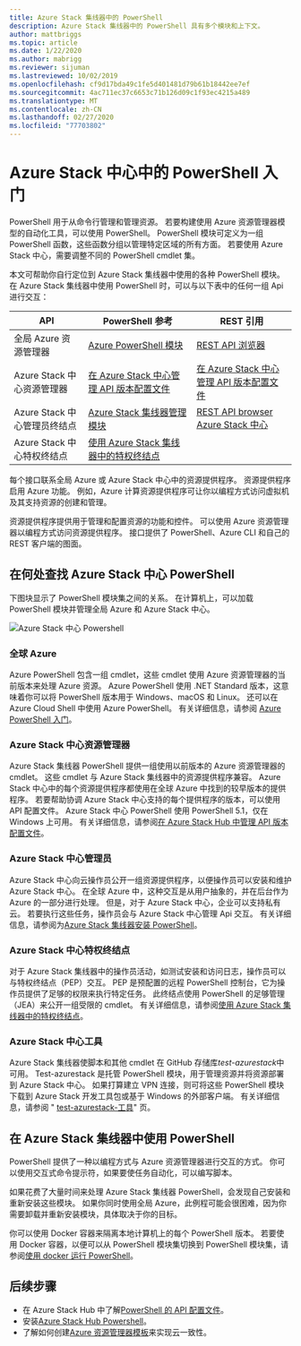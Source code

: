 ```yaml
---
title: Azure Stack 集线器中的 PowerShell
description: Azure Stack 集线器中的 PowerShell 具有多个模块和上下文。
author: mattbriggs
ms.topic: article
ms.date: 1/22/2020
ms.author: mabrigg
ms.reviewer: sijuman
ms.lastreviewed: 10/02/2019
ms.openlocfilehash: cf9d17bda49c1fe5d401481d79b61b18442ee7ef
ms.sourcegitcommit: 4ac711ec37c6653c71b126d09c1f93ec4215a489
ms.translationtype: MT
ms.contentlocale: zh-CN
ms.lasthandoff: 02/27/2020
ms.locfileid: "77703802"
---
```

# <a name="get-started-with-powershell-in-azure-stack-hub"></a>Azure Stack 中心中的 PowerShell 入门

PowerShell 用于从命令行管理和管理资源。 若要构建使用 Azure 资源管理器模型的自动化工具，可以使用 PowerShell。 PowerShell 模块可定义为一组 PowerShell 函数，这些函数分组以管理特定区域的所有方面。 若要使用 Azure Stack 中心，需要调整不同的 PowerShell cmdlet 集。

本文可帮助你自行定位到 Azure Stack 集线器中使用的各种 PowerShell 模块。 在 Azure Stack 集线器中使用 PowerShell 时，可以与以下表中的任何一组 Api 进行交互：

| API | PowerShell 参考 | REST 引用 |
| --- | --- | --- |
| 全局 Azure 资源管理器 | [Azure PowerShell 模块](https://github.com/Azure/azure-powershell/blob/master/documentation/azure-powershell-modules.md) | [REST API 浏览器](https://docs.microsoft.com/rest/api/) |
| Azure Stack 中心资源管理器 | [在 Azure Stack 中心管理 API 版本配置文件](azure-stack-version-profiles.md) | [在 Azure Stack 中心管理 API 版本配置文件](azure-stack-version-profiles.md) |
| Azure Stack 中心管理员终结点 | [Azure Stack 集线器管理模块](https://docs.microsoft.com/powershell/azure/azure-stack/overview) | [REST API browser Azure Stack 中心](https://docs.microsoft.com/rest/api/?term=Azure%20Azure%20Stack%20Admin) |
| Azure Stack 中心特权终结点 | [使用 Azure Stack 集线器中的特权终结点](../operator/azure-stack-privileged-endpoint.md) | |

每个接口联系全局 Azure 或 Azure Stack 中心中的资源提供程序。 资源提供程序启用 Azure 功能。 例如，Azure 计算资源提供程序可让你以编程方式访问虚拟机及其支持资源的创建和管理。

资源提供程序提供用于管理和配置资源的功能和控件。 可以使用 Azure 资源管理器以编程方式访问资源提供程序。 接口提供了 PowerShell、Azure CLI 和自己的 REST 客户端的图面。

## <a name="where-to-find-azure-stack-hub-powershell"></a>在何处查找 Azure Stack 中心 PowerShell

下图块显示了 PowerShell 模块集之间的关系。 在计算机上，可以加载 PowerShell 模块并管理全局 Azure 和 Azure Stack 中心。

![Azure Stack 中心 Powershell](media/azure-stack-powershell-overview/Azure-Stack-PowerShell.png)

### <a name="global-azure"></a>全球 Azure

Azure PowerShell 包含一组 cmdlet，这些 cmdlet 使用 Azure 资源管理器的当前版本来处理 Azure 资源。 Azure PowerShell 使用 .NET Standard 版本，这意味着你可以将 PowerShell 版本用于 Windows、macOS 和 Linux。 还可以在 Azure Cloud Shell 中使用 Azure PowerShell。 有关详细信息，请参阅 [Azure PowerShell 入门](https://docs.microsoft.com/powershell/azure/get-started-azureps)。

### <a name="azure-stack-hub-resource-manager"></a>Azure Stack 中心资源管理器

Azure Stack 集线器 PowerShell 提供一组使用以前版本的 Azure 资源管理器的 cmdlet。 这些 cmdlet 与 Azure Stack 集线器中的资源提供程序兼容。 Azure Stack 中心中的每个资源提供程序都使用在全球 Azure 中找到的较早版本的提供程序。 若要帮助协调 Azure Stack 中心支持的每个提供程序的版本，可以使用 API 配置文件。 Azure Stack 中心 PowerShell 使用 PowerShell 5.1，仅在 Windows 上可用。 有关详细信息，请参阅[在 Azure Stack Hub 中管理 API 版本配置文件](azure-stack-version-profiles.md)。

### <a name="azure-stack-hub-administrator"></a>Azure Stack 中心管理员

Azure Stack 中心向云操作员公开一组资源提供程序，以便操作员可以安装和维护 Azure Stack 中心。 在全球 Azure 中，这种交互是从用户抽象的，并在后台作为 Azure 的一部分进行处理。 但是，对于 Azure Stack 中心，企业可以支持私有云。 若要执行这些任务，操作员会与 Azure Stack 中心管理 Api 交互。 有关详细信息，请参阅为[Azure Stack 集线器安装 PowerShell](../operator/azure-stack-powershell-install.md)。

### <a name="azure-stack-hub-privileged-endpoint"></a>Azure Stack 中心特权终结点

对于 Azure Stack 集线器中的操作员活动，如测试安装和访问日志，操作员可以与特权终结点（PEP）交互。 PEP 是预配置的远程 PowerShell 控制台，它为操作员提供了足够的权限来执行特定任务。 此终结点使用 PowerShell 的足够管理（JEA）来公开一组受限的 cmdlet。 有关详细信息，请参阅[使用 Azure Stack 集线器中的特权终结点](../operator/azure-stack-privileged-endpoint.md)。

### <a name="azure-stack-hub-tools"></a>Azure Stack 中心工具

Azure Stack 集线器使脚本和其他 cmdlet 在 GitHub 存储库*test-azurestack*中可用。 Test-azurestack 是托管 PowerShell 模块，用于管理资源并将资源部署到 Azure Stack 中心。 如果打算建立 VPN 连接，则可将这些 PowerShell 模块下载到 Azure Stack 开发工具包或基于 Windows 的外部客户端。 有关详细信息，请参阅 " [test-azurestack-工具](https://github.com/Azure/AzureStack-Tools)" 页。

## <a name="work-with-powershell-in-azure-stack-hub"></a>在 Azure Stack 集线器中使用 PowerShell

PowerShell 提供了一种以编程方式与 Azure 资源管理器进行交互的方式。 你可以使用交互式命令提示符，如果要使任务自动化，可以编写脚本。

如果花费了大量时间来处理 Azure Stack 集线器 PowerShell，会发现自己安装和重新安装这些模块。 如果你同时使用全局 Azure，此例程可能会很困难，因为你需要卸载并重新安装模块，具体取决于你的目标。 

你可以使用 Docker 容器来隔离本地计算机上的每个 PowerShell 版本。 若要使用 Docker 容器，以便可以从 PowerShell 模块集切换到 PowerShell 模块集，请参阅[使用 docker 运行 PowerShell](azure-stack-powershell-user-docker.md)。


## <a name="next-steps"></a>后续步骤

- 在 Azure Stack Hub 中了解[PowerShell 的 API 配置文件](azure-stack-version-profiles.md)。
- 安装[Azure Stack Hub Powershell](../operator/azure-stack-powershell-install.md)。
- 了解如何创建[Azure 资源管理器模板](azure-stack-develop-templates.md)来实现云一致性。
